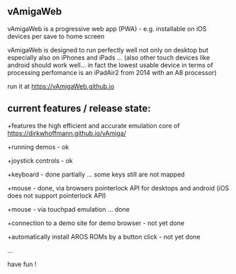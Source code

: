 vAmigaWeb
---------
vAmigaWeb is a progressive web app (PWA) - e.g. installable on iOS devices per save to home screen

vAmigaWeb is designed to run perfectly well not only on desktop but especially also on iPhones and iPads ... 
(also other touch devices like android should work well... in fact the lowest usable device in terms of processing perfomance is an iPadAir2 from 2014 with an A8 processor)


run it at https://vAmigaWeb.github.io


current features / release state: 
---------------------------------
+features the high efficient and accurate emulation core of https://dirkwhoffmann.github.io/vAmiga/

+running demos - ok

+joystick controls - ok

+keyboard - done partially ... some keys still are not mapped

+mouse - done, via browsers pointerlock API for desktops and android (iOS does not support pointerlock API)

+mouse - via touchpad emulation ... done

+connection to a demo site for demo browser - not yet done

+automatically install AROS ROMs by a button click - not yet done 

...


have fun !
